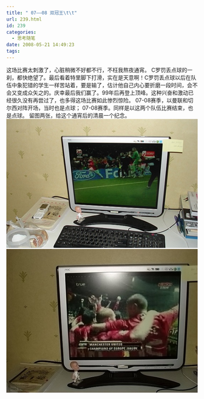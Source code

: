 ```yaml
---
title: " 07——08 双冠王\t\t"
url: 239.html
id: 239
categories:
  - 思考随笔
date: 2008-05-21 14:49:23
tags:
---
```


这场比赛太刺激了，心脏稍微不好都不行，不枉我熬夜通宵。 C罗罚丢点球的一刹，都快绝望了。最后看着特里脚下打滑，实在是天意啊！C罗罚丢点球以后在队伍中象犯错的学生一样苦站着，要是输了，估计他自己内心要折磨一段时间，会不会又变成众矢之的。庆幸最后我们赢了。99年后再登上顶峰。这种兴奋和激动已经很久没有再尝过了，也多得这场比赛如此惨烈惊险。 07-08赛季，以曼联和切尔西对阵开场，当时也是点球； 07-08赛季。同样是以这两个队伍比赛结束，也是点球。 留图两张，给这个通宵后的清晨一个纪念。 ![曼联 双冠王 08年](../../images//2008/05/dsc03867-thumb.jpg) ![曼联 双冠王 08年](../../images//2008/05/dsc03869-thumb.jpg)